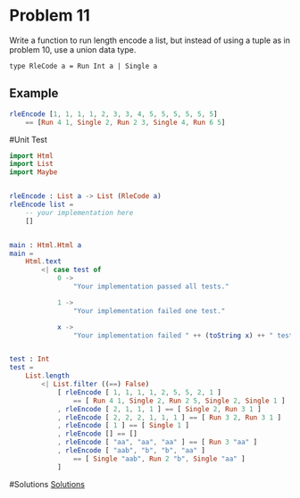 # Problem 11
Write a function to run length encode a list, but instead of using a tuple as in problem 10, use a union data type. 

```
type RleCode a = Run Int a | Single a
```

## Example

```elm
rleEncode [1, 1, 1, 1, 2, 3, 3, 4, 5, 5, 5, 5, 5, 5] 
    == [Run 4 1, Single 2, Run 2 3, Single 4, Run 6 5]
```

#Unit Test

```elm
import Html
import List
import Maybe


rleEncode : List a -> List (RleCode a)
rleEncode list =
    -- your implementation here
    []


main : Html.Html a
main =
    Html.text
        <| case test of
            0 ->
                "Your implementation passed all tests."

            1 ->
                "Your implementation failed one test."

            x ->
                "Your implementation failed " ++ (toString x) ++ " tests."


test : Int
test =
    List.length
        <| List.filter ((==) False)
            [ rleEncode [ 1, 1, 1, 1, 2, 5, 5, 2, 1 ]
                == [ Run 4 1, Single 2, Run 2 5, Single 2, Single 1 ]
            , rleEncode [ 2, 1, 1, 1 ] == [ Single 2, Run 3 1 ]
            , rleEncode [ 2, 2, 2, 1, 1, 1 ] == [ Run 3 2, Run 3 1 ]
            , rleEncode [ 1 ] == [ Single 1 ]
            , rleEncode [] == []
            , rleEncode [ "aa", "aa", "aa" ] == [ Run 3 "aa" ]
            , rleEncode [ "aab", "b", "b", "aa" ]
                == [ Single "aab", Run 2 "b", Single "aa" ]
            ]

```

#Solutions
[Solutions](../s/s11.md)